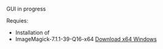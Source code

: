 GUI in progress


Requies: 
- Installation of
- ImageMagick-7.1.1-39-Q16-x64 [Download x64 Windows](https://imagemagick.org/archive/binaries/ImageMagick-7.1.1-39-Q16-x64-dll.exe)

